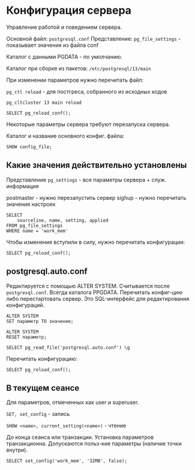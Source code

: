 # Конфигурация сервера

Управление работой и поведением сервера.

Основной файл: `postgresql.conf`
Представление: `pg_file_settings` - показывает значения из файла conf

Каталог с данными PGDATA - по умолчанию.

Каталог при сборке из пакетов: `/etc/postgresql/13/main`

При изменении параметров нужно перечитать файл:

`pg_ctl reload` - для постгреса, собранного из исходных кодов

`pg_cltcluster 13 main reload`

`SELECT pg_reload_conf();`

Некоторые параметры сервера требуют перезапуска сервера.

Каталог и название основного конфиг. файла:

`SHOW config_file;`

## Какие значения действительно установлены

Представление `pg_settings` - все параметры сервера + служ. информация

postmaster - нужно перезапустить сервер
sighup - нужно перечитать значения настроек

```
SELECT
    sourceline, name, setting, applied
FROM pg_file_settings
WHERE name = 'work_mem'
```

Чтобы изменения вступили в силу, нужно перечитать конфигурации:

```
SELECT pg_reload_conf();
```

## postgresql.auto.conf

Редактируется с помощью ALTER SYSTEM.
Считывается после `postgresql.conf`. Всегда каталога PPGDATA.
Перечитать конфиг-цию либо перестартовать сервер.
Это SQL-интерфейс для редактирования конфигураций.

```
ALTER SYSTEM
SET параметр TO значение;
```

```
ALTER SYSTEM 
RESET параметр;
```

```
SELECT pg_read_file('postgresql.auto.conf') \g
```

Перечитать конфигурацию:

```
SELECT pg_reload_conf();
```

## В текущем сеансе

Для параметров, отмеченных как user и superuser.

`SET, set_config` - запись

`SHOW <name>, current_setting(<name>)` - чтение

До конца сеанса или транзакции.
Установка параметров транзакционна.
Допускаются польз-кие параметры (наличие точки внутри).

```
SELECT set_config('work_mem', '32MB', false);
```
